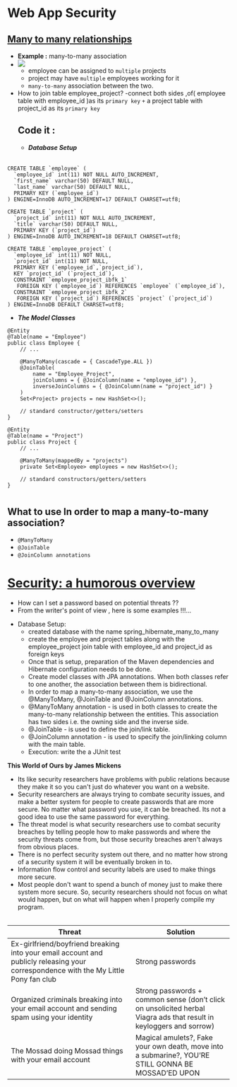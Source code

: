 #  Web App Security
## [Many to many relationships](https://www.baeldung.com/hibernate-many-to-many)
- **Example :** many-to-many association
- ![](https://www.baeldung.com/wp-content/uploads/2017/09/New.png)
  - employee can be assigned to `multiple` projects
  - project may have `multiple` employees working for it
  -  `many-to-many` association between the two.
- How to join table employee_project? 
  -connect both sides ,of( employee table with employee_id )as its `primary key` `+` a project table with project_id as its `primary key`
  ## Code it :
  - ***Database Setup***
 ######
```
CREATE TABLE `employee` (
  `employee_id` int(11) NOT NULL AUTO_INCREMENT,
  `first_name` varchar(50) DEFAULT NULL,
  `last_name` varchar(50) DEFAULT NULL,
  PRIMARY KEY (`employee_id`)
) ENGINE=InnoDB AUTO_INCREMENT=17 DEFAULT CHARSET=utf8;

CREATE TABLE `project` (
  `project_id` int(11) NOT NULL AUTO_INCREMENT,
  `title` varchar(50) DEFAULT NULL,
  PRIMARY KEY (`project_id`)
) ENGINE=InnoDB AUTO_INCREMENT=18 DEFAULT CHARSET=utf8;

CREATE TABLE `employee_project` (
  `employee_id` int(11) NOT NULL,
  `project_id` int(11) NOT NULL,
  PRIMARY KEY (`employee_id`,`project_id`),
  KEY `project_id` (`project_id`),
  CONSTRAINT `employee_project_ibfk_1` 
   FOREIGN KEY (`employee_id`) REFERENCES `employee` (`employee_id`),
  CONSTRAINT `employee_project_ibfk_2` 
   FOREIGN KEY (`project_id`) REFERENCES `project` (`project_id`)
) ENGINE=InnoDB DEFAULT CHARSET=utf8;
```
- ***The Model Classes***
```
@Entity
@Table(name = "Employee")
public class Employee { 
    // ...
 
    @ManyToMany(cascade = { CascadeType.ALL })
    @JoinTable(
        name = "Employee_Project", 
        joinColumns = { @JoinColumn(name = "employee_id") }, 
        inverseJoinColumns = { @JoinColumn(name = "project_id") }
    )
    Set<Project> projects = new HashSet<>();
   
    // standard constructor/getters/setters
}
```
```
@Entity
@Table(name = "Project")
public class Project {    
    // ...  
 
    @ManyToMany(mappedBy = "projects")
    private Set<Employee> employees = new HashSet<>();
    
    // standard constructors/getters/setters   
}
```
#
## What to use In order to map a many-to-many association?
- `@ManyToMany`
- `@JoinTable`
- `@JoinColumn annotations`
# [Security: a humorous overview](https://scholar.harvard.edu/files/mickens/files/thisworldofours.pdf)
- How can I set a password based on potential threats ??
-  From the writer's point of view , here is some examples !!!...
 
  * Database Setup:
      - created database with the name spring_hibernate_many_to_many
      - create the employee and project tables along with the employee_project join table with employee_id and project_id as foreign keys
      - Once that is setup, preparation of the Maven dependencies and Hibernate configuration needs to be done.
      - Create model classes with JPA annotations. When both classes refer to one another, the association between them is bidirectional. 
      - In order to map a many-to-many association, we use the @ManyToMany, @JoinTable and @JoinColumn annotations.
      - @ManyToMany annotation - is used in both classes to create the many-to-many relationship between the entities. This association has two sides i.e. the owning side and the inverse side.
      - @JoinTable - is used to define the join/link table. 
      - @JoinColumn annotation - is used to specify the join/linking column with the main table. 
      - Execution: write the a JUnit test

**This World of Ours by James Mickens**
  * Its like security researchers have problems with public relations because they make it so you can't just do whatever you want on a website.
  * Security researchers are always trying to combate security issues, and make a better system for people to create passwords that are more secure. No matter what password you use, it can be breached. Its not a good idea to use the same password for everything.
  * The threat model is what security researchers use to combat security breaches by telling people how to make passwords and where the security threats come from, but those security breaches aren't always from obvious places.
  * There is no perfect security system out there, and no matter how strong of a security system it will be eventually broken in to. 
  * Information flow control and security labels are used to make things more secure.
  * Most people don't want to spend a bunch of money just to make there system more secure. So, security researchers should not focus on what would happen, but on what will happen when I properly compile my program.


######
|Threat|Solution|
|------|--------|
|Ex-girlfriend/boyfriend breaking into your email account and publicly releasing your correspondence with the My Little Pony fan club|Strong passwords|
|Organized criminals breaking into your email account and sending spam using your identity|Strong passwords + common sense (don’t click on unsolicited herbal Viagra ads that result in keyloggers and sorrow)|
|The Mossad doing Mossad things with your email account| Magical amulets?,  Fake your own death, move into a submarine?, YOU’RE STILL GONNA BE MOSSAD’ED UPON|

